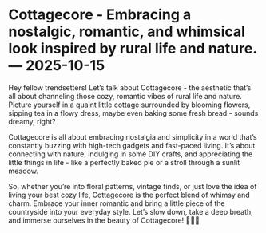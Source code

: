 # Cottagecore - Embracing a nostalgic, romantic, and whimsical look inspired by rural life and nature. — 2025-10-15

Hey fellow trendsetters! Let’s talk about Cottagecore - the aesthetic that’s all about channeling those cozy, romantic vibes of rural life and nature. Picture yourself in a quaint little cottage surrounded by blooming flowers, sipping tea in a flowy dress, maybe even baking some fresh bread - sounds dreamy, right?

Cottagecore is all about embracing nostalgia and simplicity in a world that’s constantly buzzing with high-tech gadgets and fast-paced living. It’s about connecting with nature, indulging in some DIY crafts, and appreciating the little things in life - like a perfectly baked pie or a stroll through a sunlit meadow.

So, whether you’re into floral patterns, vintage finds, or just love the idea of living your best cozy life, Cottagecore is the perfect blend of whimsy and charm. Embrace your inner romantic and bring a little piece of the countryside into your everyday style. Let’s slow down, take a deep breath, and immerse ourselves in the beauty of Cottagecore! 🌿🌻✨